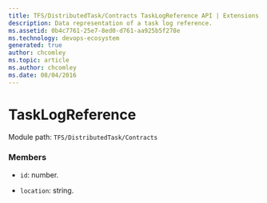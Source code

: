 ```yaml
---
title: TFS/DistributedTask/Contracts TaskLogReference API | Extensions for Azure DevOps Services
description: Data representation of a task log reference.
ms.assetid: 0b4c7761-25e7-8ed0-d761-aa925b5f278e
ms.technology: devops-ecosystem
generated: true
author: chcomley
ms.topic: article
ms.author: chcomley
ms.date: 08/04/2016
---
```


# TaskLogReference

Module path: `TFS/DistributedTask/Contracts`

### Members

- `id`: number.

- `location`: string.
